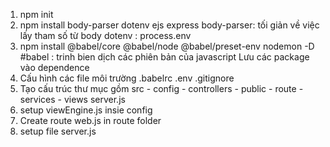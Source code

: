 1. npm init
2. npm install body-parser dotenv ejs express
   body-parser: tối giản về việc lấy tham số từ body
   dotenv : process.env
3. npm install @babel/core @babel/node @babel/preset-env nodemon -D
   #babel : trinh bien dịch các phiên bản của javascript
   Lưu các package vào dependence
4. Cấu hình các file môi trường .babelrc .env .gitignore
5. Tạo cấu trúc thư mục gồm
   src - config - controllers - public - route - services - views
   server.js
6. setup viewEngine.js insie config
7. Create route web.js in route folder
8. setup file server.js
